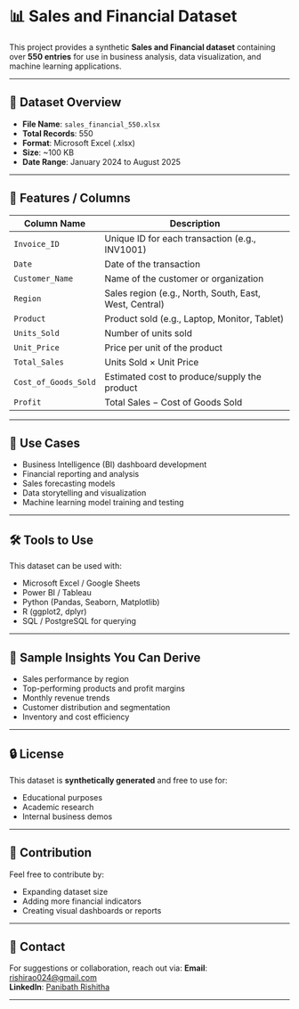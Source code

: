 # 📊 Sales and Financial Dataset

This project provides a synthetic **Sales and Financial dataset** containing over **550 entries** for use in business analysis, data visualization, and machine learning applications.

---

## 📁 Dataset Overview

- **File Name**: `sales_financial_550.xlsx`
- **Total Records**: 550
- **Format**: Microsoft Excel (.xlsx)
- **Size**: ~100 KB
- **Date Range**: January 2024 to August 2025

---

## 🧩 Features / Columns

| Column Name           | Description                                                                 |
|------------------------|-----------------------------------------------------------------------------|
| `Invoice_ID`           | Unique ID for each transaction (e.g., INV1001)                              |
| `Date`                 | Date of the transaction                                                     |
| `Customer_Name`        | Name of the customer or organization                                        |
| `Region`               | Sales region (e.g., North, South, East, West, Central)                      |
| `Product`              | Product sold (e.g., Laptop, Monitor, Tablet)                                |
| `Units_Sold`           | Number of units sold                                                        |
| `Unit_Price`           | Price per unit of the product                                               |
| `Total_Sales`          | Units Sold × Unit Price                                                     |
| `Cost_of_Goods_Sold`   | Estimated cost to produce/supply the product                                |
| `Profit`               | Total Sales − Cost of Goods Sold                                            |

---

## 🎯 Use Cases

- Business Intelligence (BI) dashboard development
- Financial reporting and analysis
- Sales forecasting models
- Data storytelling and visualization
- Machine learning model training and testing

---

## 🛠️ Tools to Use

This dataset can be used with:
- Microsoft Excel / Google Sheets
- Power BI / Tableau
- Python (Pandas, Seaborn, Matplotlib)
- R (ggplot2, dplyr)
- SQL / PostgreSQL for querying

---

## 📌 Sample Insights You Can Derive

- Sales performance by region
- Top-performing products and profit margins
- Monthly revenue trends
- Customer distribution and segmentation
- Inventory and cost efficiency

---

## 🔒 License

This dataset is **synthetically generated** and free to use for:
- Educational purposes
- Academic research
- Internal business demos

---

## 🙋 Contribution

Feel free to contribute by:
- Expanding dataset size
- Adding more financial indicators
- Creating visual dashboards or reports

---

## 📧 Contact

For suggestions or collaboration, reach out via:
**Email**: rishirao024@gmail.com  
**LinkedIn**: [Panibath Rishitha](https://www.linkedin.com/in/p-rishitha-781259273/)

---
